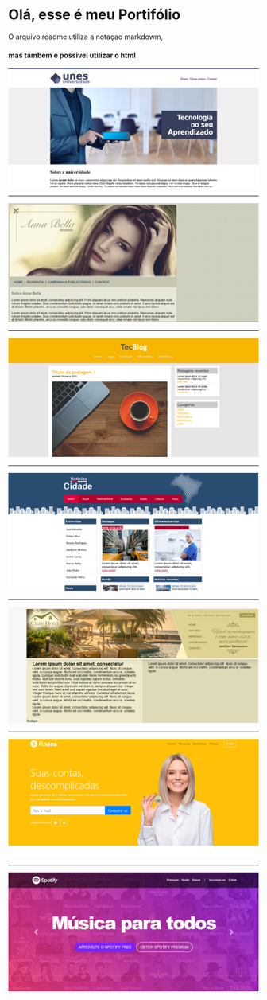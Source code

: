 # Olá, esse é meu Portifólio
O arquivo readme utiliza a notaçao markdowm, <h4> mas támbem e possivel utilizar o html</h4>
<img src="unes.png"/>
<hr>
<img src="anabela.png"/>
<hr>
<img src="tech.png"/>
<hr>
<img src="4.png"/>
<hr>
<img src="5.png"/>
<hr>
<img src="6.png"/>
<hr>
<img src="7.png"/>
